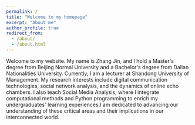 ```yaml
---
permalink: /
title: "Welcome to my homepage"
excerpt: "About me"
author_profile: true
redirect_from: 
  - /about/
  - /about.html
---
```

Welcome to my website. My name is Zhang Jin, and I hold a Master's degree from Beijing Normal University and a Bachelor's degree from Dalian Nationalities University. Currently, I am a lecturer at Shandong University of Management. My research interests include digital communication technologies, social network analysis, and the dynamics of online echo chambers. I also teach Social Media Analysis, where I integrate computational methods and Python programming to enrich my undergraduates' learning experiences.I am dedicated to advancing our understanding of these critical areas and their implications in our interconnected world.

